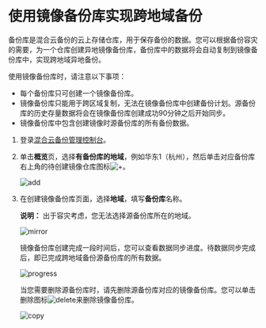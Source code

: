 # 使用镜像备份库实现跨地域备份

备份库是混合云备份的云上存储仓库，用于保存备份的数据。您可以根据备份容灾的需要，为一个仓库创建异地镜像备份库，备份库中的数据将会自动复制到镜像备份库中，实现跨地域异地备份。

使用镜像备份库时，请注意以下事项：

-   每个备份库只可创建一个镜像备份库。
-   镜像备份库只能用于跨区域复制，无法在镜像备份库中创建备份计划。源备份库的历史存量数据将会在镜像备份库创建成功90分钟之后开始同步。
-   镜像备份库中包含创建镜像时源备份库的所有备份数据。

1.  登录[混合云备份管理控制台](https://hbr.console.aliyun.com)。

2.  单击**概览**页，选择**有备份库的地域**，例如华东1（杭州），然后单击对应备份库右上角的待创建镜像仓库图标![+](https://static-aliyun-doc.oss-cn-hangzhou.aliyuncs.com/assets/img/zh-CN/1537029951/p85985.jpg)。

    ![add](https://static-aliyun-doc.oss-cn-hangzhou.aliyuncs.com/assets/img/zh-CN/1537029951/p85986.jpg)

3.  在创建镜像备份库页面，选择**地域**，填写**备份库**名称。

    **说明：** 出于容灾考虑，您无法选择源备份库所在的地域。

    ![mirror](https://static-aliyun-doc.oss-cn-hangzhou.aliyuncs.com/assets/img/zh-CN/1537029951/p85997.jpg)

    镜像备份库创建完成一段时间后，您可以查看数据同步进度。待数据同步完成后，即已完成跨地域备份源备份库的所有数据。

    ![progress](https://static-aliyun-doc.oss-cn-hangzhou.aliyuncs.com/assets/img/zh-CN/1537029951/p86044.jpg)

    当您需要删除源备份库时，请先删除源备份库对应的镜像备份库。您可以单击删除图标![delete](https://static-aliyun-doc.oss-cn-hangzhou.aliyuncs.com/assets/img/zh-CN/3175187951/p107748.jpg)来删除镜像备份库。

    ![copy](https://static-aliyun-doc.oss-cn-hangzhou.aliyuncs.com/assets/img/zh-CN/3175187951/p107750.jpg)



